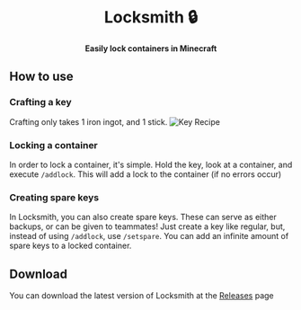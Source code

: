 <div align="center">

# Locksmith 🔒

**Easily lock containers in Minecraft**
 
</div>

## How to use

### Crafting a key
Crafting only takes 1 iron ingot, and 1 stick.
![Key Recipe](https://cdn.upload.systems/uploads/nhv8sooY.png)

### Locking a container
In order to lock a container, it's simple. Hold the key, look at a container, and execute `/addlock`. This will add a lock to the container (if no errors occur)

### Creating spare keys
In Locksmith, you can also create spare keys. These can serve as either backups, or can be given to teammates! Just create a key like regular, but, instead of using `/addlock`, use `/setspare`. You can add an infinite amount of spare keys to a locked container.

## Download

You can download the latest version of Locksmith at the [Releases](https://github.com/astridlol/Locksmith/releases) page